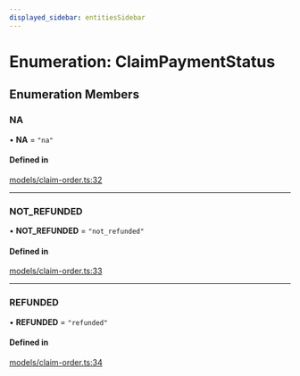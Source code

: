 ```yaml
---
displayed_sidebar: entitiesSidebar
---
```


# Enumeration: ClaimPaymentStatus

## Enumeration Members

### NA

• **NA** = ``"na"``

#### Defined in

[models/claim-order.ts:32](https://github.com/medusajs/medusa/blob/076b41bb8/packages/medusa/src/models/claim-order.ts#L32)

___

### NOT\_REFUNDED

• **NOT\_REFUNDED** = ``"not_refunded"``

#### Defined in

[models/claim-order.ts:33](https://github.com/medusajs/medusa/blob/076b41bb8/packages/medusa/src/models/claim-order.ts#L33)

___

### REFUNDED

• **REFUNDED** = ``"refunded"``

#### Defined in

[models/claim-order.ts:34](https://github.com/medusajs/medusa/blob/076b41bb8/packages/medusa/src/models/claim-order.ts#L34)
